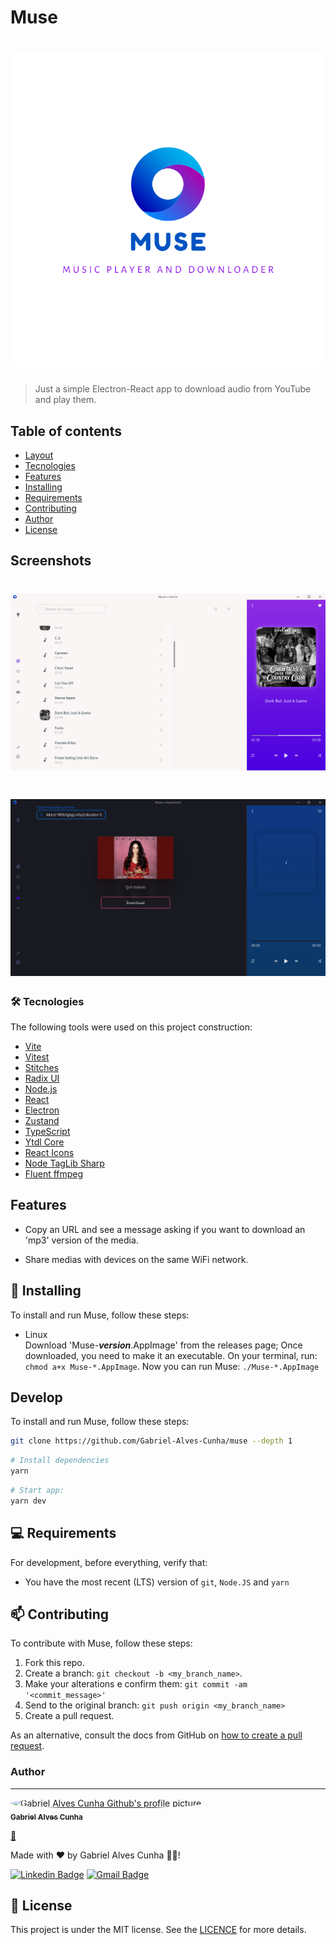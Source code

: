 # Muse

<h1 align="center">
	<img src="src/renderer/assets/icons/logo_with_name.svg" alt="Muse's logo, a donut-like circle with shades of blue.">
</h1>

> Just a simple Electron-React app to download audio from YouTube and play them.

## Table of contents

- [Layout](#Layout)
- [Tecnologies](#Tecnologies)
- [Features](#Features)
- [Installing](#Installing)
- [Requirements](#Requirements)
- [Contributing](#Contributing)
- [Author](#Author)
- [License](#License)

## Screenshots

<h1 align="center">
  <img src="screenshots/home.png" alt="Muse's home page wich is divide in three main parts, from left to right: the navigation, the main, wich contains the media list, and the media player." />
</h1>

<h1 align="center">
  <img src="screenshots/download.png" alt="Muse's download page." />
</h1>

### 🛠 Tecnologies

The following tools were used on this project construction:

- [Vite](https://vitejs.dev/)
- [Vitest](https://vitest.dev/)
- [Stitches](https://stitches.dev/)
- [Radix UI](https://radix-ui.com/)
- [Node.js](https://nodejs.org/en/)
- [React](https://pt-br.reactjs.org/)
- [Electron](https://www.electronjs.org/)
- [Zustand](https://github.com/pmndrs/zustand)
- [TypeScript](https://www.typescriptlang.org/)
- [Ytdl Core](https://github.com/fent/node-ytdl-core)
- [React Icons](https://react-icons.github.io/react-icons/)
- [Node TagLib Sharp](https://github.com/benrr101/node-taglib-sharp)
- [Fluent ffmpeg](https://github.com/fluent-ffmpeg/node-fluent-ffmpeg)

## Features

* Copy an URL and see a message asking if you want to download
an 'mp3' version of the media.

* Share medias with devices on the same WiFi network.

## 🚀 Installing

To install and run Muse, follow these steps:

* Linux  
  Download 'Muse-***version***.AppImage' from the releases page;
  Once downloaded, you need to make it an executable. On your terminal, run: `chmod a+x Muse-*.AppImage`.
  Now you can run Muse: `./Muse-*.AppImage`

## Develop

To install and run Muse, follow these steps:

```bash
git clone https://github.com/Gabriel-Alves-Cunha/muse --depth 1
```

```bash
# Install dependencies
yarn
```


```bash
# Start app:
yarn dev
```

## 💻 Requirements

For development, before everything, verify that:

- You have the most recent (LTS) version of `git`, `Node.JS` and `yarn`

## 📫 Contributing

To contribute with Muse, follow these steps:

1. Fork this repo.
2. Create a branch: `git checkout -b <my_branch_name>`.
3. Make your alterations e confirm them: `git commit -am '<commit_message>'`
4. Send to the original branch: `git push origin <my_branch_name>`
5. Create a pull request.

As an alternative, consult the docs from GitHub on [how to create a pull request](https://help.github.com/en/github/collaborating-with-issues-and-pull-requests/creating-a-pull-request).

### Author

---

<a href="https://github.com/Gabriel-Alves-Cunha/">
  <img
    alt="Gabriel Alves Cunha Github's profile picture."
    src="https://github.com/Gabriel-Alves-Cunha.png"
    style="border-radius: 50%;"
    width="100px"
  />

  <br />

  <sub>
    <b>Gabriel Alves Cunha</b>
  </sub>
</a>

<a href="https://blog.rocketseat.com.br/author/thiago//" title="Rocketseat">🚀</a>

Made with ❤️ by Gabriel Alves Cunha 👋🏽!

[![Linkedin Badge](https://img.shields.io/badge/-Gabriel-blue?style=flat-square&logo=Linkedin&logoColor=white&link=https://www.linkedin.com/in/gabriel-alves-cunha-214178174/)](https://www.linkedin.com/in/gabriel-alves-cunha-214178174/)
[![Gmail Badge](https://img.shields.io/badge/-gabriel925486@gmail.com-c14438?style=flat-square&logo=Gmail&logoColor=white&link=mailto:gabriel925486@gmail.com)](mailto:gabriel925486@gmail.com)

## 📝 License

This project is under the MIT license. See the [LICENCE](LICENCE) for more details.
